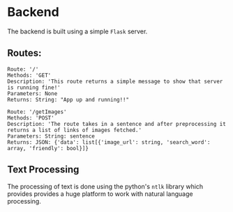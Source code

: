 # Backend

The backend is built using a simple `Flask` server.

## Routes:

```
Route: '/'
Methods: 'GET'
Description: 'This route returns a simple message to show that server is running fine!'
Parameters: None
Returns: String: "App up and running!!"
```

```
Route: '/getImages'
Methods: 'POST'
Description: 'The route takes in a sentence and after preprocessing it returns a list of links of images fetched.'
Parameters: String: sentence
Returns: JSON: {'data': list[{'image_url': string, 'search_word': array, 'friendly': bool}]}
```

## Text Processing

The processing of text is done using the python's `ntlk` library which provides provides a huge platform to work with natural language processing.